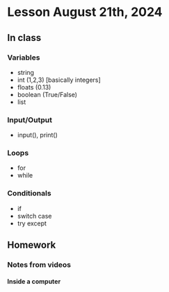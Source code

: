 # Lesson August 21th, 2024

## In class
### Variables
- string
- int (1,2,3) [basically integers]
- floats (0.13)
- boolean (True/False)
- list

### Input/Output
- input(), print()

### Loops
- for
- while

### Conditionals
- if
- switch case
- try except

## Homework
### Notes from videos
#### Inside a computer
